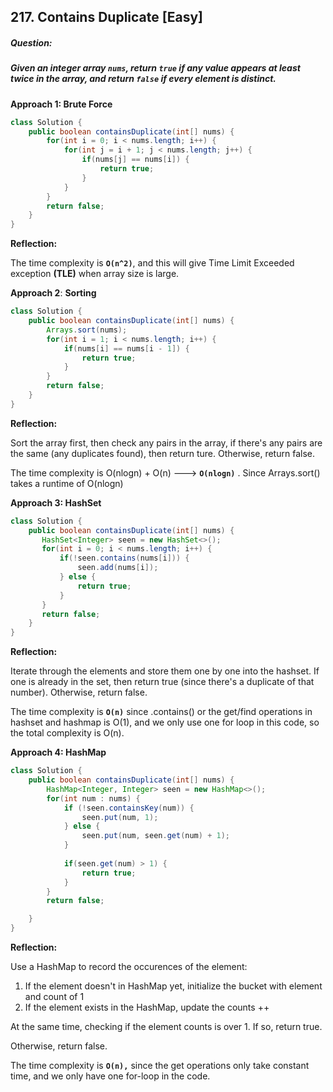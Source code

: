 ## 217. Contains Duplicate [Easy]

##### Question: 

##### Given an integer array `nums`, return `true` if any value appears at least twice in the array, and return `false` if every element is distinct.



**Approach 1: Brute Force**

```java
class Solution {
    public boolean containsDuplicate(int[] nums) {
        for(int i = 0; i < nums.length; i++) {
            for(int j = i + 1; j < nums.length; j++) {
                if(nums[j] == nums[i]) {
                    return true;
                }
            }
        }
        return false;
    }
}
```

**Reflection:**

The time complexity is **``O(n^2)``**, and this will give Time Limit Exceeded exception **(TLE)** when array size is large.



**Approach 2**: **Sorting**

```java
class Solution {
    public boolean containsDuplicate(int[] nums) {
        Arrays.sort(nums);
        for(int i = 1; i < nums.length; i++) {
            if(nums[i] == nums[i - 1]) {
                return true;
            }
        }
        return false;
    }
}
```

**Reflection:**

Sort the array first, then check any pairs in the array, if there's any pairs are the same (any duplicates found), then return ture. Otherwise, return false.

The time complexity is O(nlogn) + O(n) ---> **``O(nlogn)``** . Since Arrays.sort() takes a runtime of O(nlogn)



**Approach 3: HashSet**

```java
class Solution {
    public boolean containsDuplicate(int[] nums) {
       HashSet<Integer> seen = new HashSet<>();
       for(int i = 0; i < nums.length; i++) {
           if(!seen.contains(nums[i])) {
               seen.add(nums[i]);
           } else {
               return true;
           }
       }
       return false;
    }
}
```

**Reflection:**

Iterate through the elements and store them one by one into the hashset. If one is already in the set, then return true (since there's a duplicate of that number). Otherwise, return false.

The time complexity is **`O(n)`** since .contains() or the get/find operations in hashset and hashmap is O(1), and we only use one for loop in this code, so the total complexity is O(n).



**Approach 4: HashMap**

```java
class Solution {
    public boolean containsDuplicate(int[] nums) {
        HashMap<Integer, Integer> seen = new HashMap<>();
        for(int num : nums) {
            if (!seen.containsKey(num)) {
                seen.put(num, 1);
            } else {
                seen.put(num, seen.get(num) + 1);
            }
            
            if(seen.get(num) > 1) {
                return true;
            }
        }
        return false;

    }
}
```

**Reflection:**

Use a HashMap to record the occurences of the element:

1. If the element doesn't in HashMap yet, initialize the bucket with element and count of 1
2. If the element exists in the HashMap, update the counts ++

At the same time, checking if the element counts is over 1. If so, return true.

Otherwise, return false.

The time complexity is **`O(n),`** since the get operations only take constant time, and we only have one for-loop in the code.

